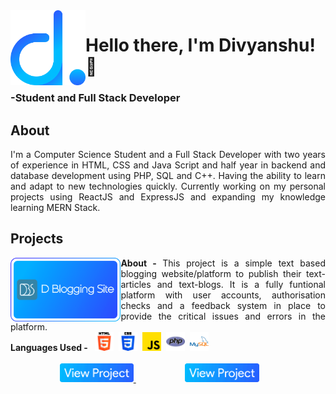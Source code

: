 <a href='https://dprojects.epizy.com'>
  <img src='https://github.com/THETURTLENECK/THETURTLENECK/blob/ce67e445dcbc6a78410a56b63513c6076d58eb0a/resources/logo.png'  align='left' width='120px'/>
</a>
<p align='left'>
  <h1>Hello there, I'm Divyanshu!👋</h1>
  <h3>-Student and Full Stack Developer</h3>
</p>
<h2>About</h2>
<p align='justify'>
  I'm a Computer Science Student and a Full Stack Developer with two years of experience in HTML, CSS and Java Script and half year in backend and database development using PHP, SQL and C++. Having the ability to learn and adapt to new technologies quickly. Currently working on my personal projects using ReactJS and ExpressJS and expanding my knowledge learning MERN Stack.
</p>
<h2>Projects</h2>
<div align='center'>
  <img src='https://github.com/THETURTLENECK/THETURTLENECK/blob/02227d79a48ec29c115342e2bcad38297a467e76/resources/D%20Blogging%20Site%20Project.png'  align='left' width='35%' height='auto'/>
  <p>
    <p align='justify'>
    <b>About - </b>
    This project is a simple text based blogging website/platform to publish their text-articles and text-blogs. It is a fully funtional platform with user accounts, authorisation checks and a feedback system in place to provide the critical issues and errors in the platform.
    <br/>
    <b>Languages Used - </b>&nbsp;
    <img src='https://github.com/THETURTLENECK/THETURTLENECK/blob/02227d79a48ec29c115342e2bcad38297a467e76/resources/HTML.png' width='30px'/>&nbsp;
    <img src='https://github.com/THETURTLENECK/THETURTLENECK/blob/02227d79a48ec29c115342e2bcad38297a467e76/resources/CSS.png' width='30px'/>&nbsp;
    <img src='https://github.com/THETURTLENECK/THETURTLENECK/blob/02227d79a48ec29c115342e2bcad38297a467e76/resources/JAVA SCRIPT.png' width='30px'/>&nbsp;
    <img src='https://github.com/THETURTLENECK/THETURTLENECK/blob/02227d79a48ec29c115342e2bcad38297a467e76/resources/PHP.png' width='30px'/>&nbsp;
    <img src='https://github.com/THETURTLENECK/THETURTLENECK/blob/02227d79a48ec29c115342e2bcad38297a467e76/resources/MYSQL.png' width='30px'/>&nbsp;
    <br/><br/>&nbsp;&nbsp;&nbsp;&nbsp;&nbsp;&nbsp;&nbsp;&nbsp;&nbsp;&nbsp;&nbsp;&nbsp;&nbsp;&nbsp;&nbsp;&nbsp;&nbsp;&nbsp;&nbsp;
    <a href='https://github.com/THETURTLENECK/D-BLOGGING-SITE'>
    <img src='https://github.com/THETURTLENECK/THETURTLENECK/blob/02227d79a48ec29c115342e2bcad38297a467e76/resources/View%20Project.png' height='30px' width='auto'/>
    </a>&nbsp;&nbsp;&nbsp;&nbsp;&nbsp;&nbsp;&nbsp;&nbsp;&nbsp;&nbsp;&nbsp;&nbsp;&nbsp;&nbsp;&nbsp;&nbsp;&nbsp;&nbsp;&nbsp;
    <a href='https://project1.dprojects.epizy.com'>
    <img src='https://github.com/THETURTLENECK/THETURTLENECK/blob/02227d79a48ec29c115342e2bcad38297a467e76/resources/View%20Project.png' height='30px' width='auto'/>
    </a>
   </p>
</div>
